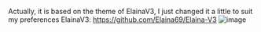 Actually, it is based on the theme of ElainaV3, I just changed it a little to suit my preferences
ElainaV3: https://github.com/Elaina69/Elaina-V3
![image](https://github.com/Ryuu43/ScarletRed/assets/72246166/b39c5c99-4830-46ac-8cf2-d5584ca7a904)
